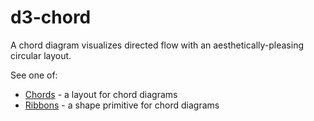 # d3-chord

A chord diagram visualizes directed flow with an aesthetically-pleasing circular layout.

See one of:

- [Chords](./d3-chord/chord.md) - a layout for chord diagrams
- [Ribbons](./d3-chord/ribbon.md) - a shape primitive for chord diagrams
